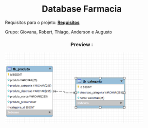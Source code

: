 
<h1 align= "center" >
    Database Farmacia
</h1>

Requisitos para o projeto: **[Requisitos](https://drive.google.com/file/d/1bbQjxiyCrc8LGA6VKNtMoBnrqDcT1mJs/view)**

Grupo: Giovana, Robert, Thiago, Anderson e Augusto


<h3 align= "center" >
Preview : 
</h3>
<img width="90%" height="auto" src="preview.png" height="175px"/>

